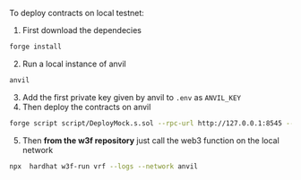 To deploy contracts on local testnet:
1. First download the dependecies
```bash
forge install
```
2. Run a local instance of anvil
```bash
anvil
```
3. Add the first private key given by anvil to `.env` as `ANVIL_KEY`
4. Then deploy the contracts on anvil
```bash
forge script script/DeployMock.s.sol --rpc-url http://127.0.0.1:8545 --broadcast
```
5. Then **from the w3f repository** just call the web3 function on the local network
```bash
npx  hardhat w3f-run vrf --logs --network anvil
```

